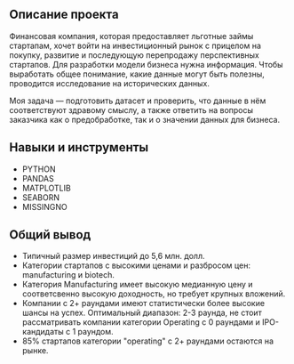 ## Описание проекта
Финансовая компания, которая предоставляет льготные займы стартапам, хочет войти на инвестиционный рынок с прицелом на покупку, развитие и последующую перепродажу перспективных стартапов. Для разработки модели бизнеса нужна информация. Чтобы выработать общее понимание, какие данные могут быть полезны, проводится исследование на исторических данных.

Моя задача — подготовить датасет и проверить, что данные в нём соответствуют здравому смыслу, а также ответить на вопросы заказчика как о предобработке, так и о значении данных для бизнеса.

## Навыки и инструменты
- PYTHON
- PANDAS
- MATPLOTLIB
- SEABORN
- MISSINGNO

## Общий вывод
- Типичный размер инвестиций до 5,6 млн. долл.
- Категории стартапов с высокими ценами и разбросом цен: manufacturing и biotech.
- Категория Manufacturing имеет высокую медианную цену и соответсвенно высокую доходность, но требует крупных вложений.
- Компании с 2+ раундами имеют статистически более высокие шансы на успех. Оптимальный диапазон: 2-3 раунда, не стоит рассматривать компании категории Operating с 0 раундами и IPO-кандидаты с 1 раундом.
- 85% стартапов категории "operating" с 2+ раундами остаются на рынке.
